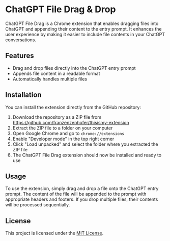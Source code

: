 # ChatGPT File Drag & Drop

ChatGPT File Drag is a Chrome extension that enables dragging files into ChatGPT and appending their content to the entry prompt. It enhances the user experience by making it easier to include file contents in your ChatGPT conversations.

## Features

- Drag and drop files directly into the ChatGPT entry prompt
- Appends file content in a readable format
- Automatically handles multiple files

## Installation

You can install the extension directly from the GitHub repository:

1. Download the repository as a ZIP file from https://github.com/franzenzenhofer/thisismy-extension
2. Extract the ZIP file to a folder on your computer
3. Open Google Chrome and go to `chrome://extensions`
4. Enable "Developer mode" in the top right corner
5. Click "Load unpacked" and select the folder where you extracted the ZIP file
6. The ChatGPT File Drag extension should now be installed and ready to use

## Usage

To use the extension, simply drag and drop a file onto the ChatGPT entry prompt. The content of the file will be appended to the prompt with appropriate headers and footers. If you drop multiple files, their contents will be processed sequentially.

## License

This project is licensed under the [MIT License](LICENSE).
